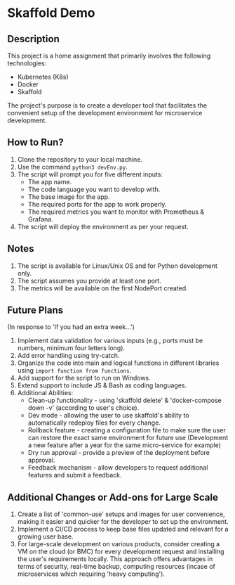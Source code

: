 # Skaffold Demo

## Description

This project is a home assignment that primarily involves the following technologies:

- Kubernetes (K8s)
- Docker
- Skaffold

The project's purpose is to create a developer tool that facilitates the convenient setup of the development environment for microservice development.

## How to Run?

1. Clone the repository to your local machine.
2. Use the command `python3 devEnv.py`.
3. The script will prompt you for five different inputs:
   - The app name.
   - The code language you want to develop with.
   - The base image for the app.
   - The required ports for the app to work properly.
   - The required metrics you want to monitor with Prometheus & Grafana.
4. The script will deploy the environment as per your request.

## Notes

1. The script is available for Linux/Unix OS and for Python development only.
2. The script assumes you provide at least one port.
3. The metrics will be available on the first NodePort created.

## Future Plans

(In response to 'If you had an extra week...')

1. Implement data validation for various inputs (e.g., ports must be numbers, minimum four letters long).
2. Add error handling using try-catch.
3. Organize the code into main and logical functions in different libraries using `import function from functions`.
4. Add support for the script to run on Windows.
5. Extend support to include JS & Bash as coding languages.
6. Additional Abilities:
   - Clean-up functionality - using 'skaffold delete' & 'docker-compose down -v' (according to user's choice).
   - Dev mode - allowing the user to use skaffold's ability to automatically redeploy files for every change.
   - Rollback feature - creating a configuration file to make sure the user can restore the exact same environment for future use (Development a new feature after a year for the same micro-service for example)
   - Dry run approval - provide a preview of the deployment before approval.
   - Feedback mechanism - allow developers to request additional features and submit a feedback.

## Additional Changes or Add-ons for Large Scale

1. Create a list of 'common-use' setups and images for user convenience, making it easier and quicker for the developer to set up the environment.
2. Implement a CI/CD process to keep base files updated and relevant for a growing user base.
3. For large-scale development on various products, consider creating a VM on the cloud (or BMC) for every development request and installing the user's requirements locally. This approach offers advantages in terms of security, real-time backup, computing resources (incase of microservices which requiring 'heavy computing').
